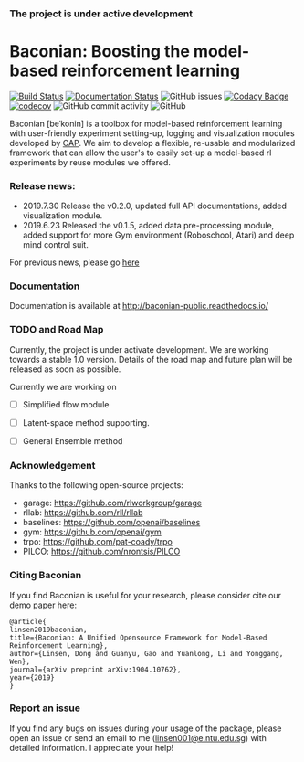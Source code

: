 ### The project is under active development

# Baconian:  Boosting the model-based reinforcement learning 
[![Build Status](https://travis-ci.com/Lukeeeeee/baconian-project.svg?branch=master)](https://travis-ci.com/Lukeeeeee/baconian-project)
[![Documentation Status](https://readthedocs.org/projects/baconian-public/badge/?version=latest)](https://baconian-public.readthedocs.io/en/latest/?badge=latest)
![GitHub issues](https://img.shields.io/github/issues/Lukeeeeee/baconian-project.svg)
[![Codacy Badge](https://api.codacy.com/project/badge/Grade/ea83a8fef57b4d8f8c9c2590337c8bc1)](https://www.codacy.com/app/Lukeeeeee/baconian?utm_source=github.com&amp;utm_medium=referral&amp;utm_content=Lukeeeeee/baconian&amp;utm_campaign=Badge_Grade)
[![codecov](https://codecov.io/gh/Lukeeeeee/baconian-project/branch/master/graph/badge.svg)](https://codecov.io/gh/Lukeeeeee/baconian-project)
![GitHub commit activity](https://img.shields.io/github/commit-activity/m/lukeeeeee/baconian-project.svg)
![GitHub](https://img.shields.io/github/license/Lukeeeeee/baconian-project.svg)

Baconian [beˈkonin] is a toolbox for model-based reinforcement learning with user-friendly experiment setting-up, logging 
and visualization modules developed by [CAP](http://cap.scse.ntu.edu.sg/). We aim to develop a flexible, re-usable and 
modularized framework that can allow the user's to easily set-up a model-based rl experiments by reuse modules we 
offered.


### Release news:
- 2019.7.30 Release the v0.2.0, updated full API documentations, added visualization module.
- 2019.6.23 Released the v0.1.5, added data pre-processing module, added support for more Gym environment (Roboschool, Atari) and deep mind control suit.


For previous news, please go [here](./old_news.md) 

### Documentation
Documentation is available at http://baconian-public.readthedocs.io/
### TODO and Road Map
Currently, the project is under activate development. We are working towards a stable 1.0 version. Details of the road map 
and future plan will be released as soon as possible. 

Currently we are working on
- [ ] Simplified flow module
- [ ] Latent-space method supporting.
- [ ] General Ensemble method 


### Acknowledgement 
Thanks to the following open-source projects:

- garage: https://github.com/rlworkgroup/garage
- rllab: https://github.com/rll/rllab
- baselines: https://github.com/openai/baselines
- gym: https://github.com/openai/gym
- trpo: https://github.com/pat-coady/trpo
- PILCO: https://github.com/nrontsis/PILCO

### Citing Baconian
If you find Baconian is useful for your research, please consider cite our demo paper here:
```
@article{
linsen2019baconian, 
title={Baconian: A Unified Opensource Framework for Model-Based Reinforcement Learning}, 
author={Linsen, Dong and Guanyu, Gao and Yuanlong, Li and Yonggang, Wen}, 
journal={arXiv preprint arXiv:1904.10762},
year={2019} 
}
```
### Report an issue 
If you find any bugs on issues during your usage of the package, please open an issue or send an email to me 
(linsen001@e.ntu.edu.sg) with detailed information. I appreciate your help!
